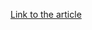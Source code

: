 [Link to the article](https://www.akamai.com/blog/security/increasing-ddos-attacks-geopolitical-tension)

